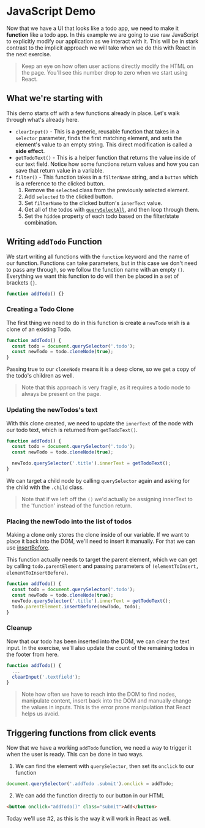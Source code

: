 # JavaScript Demo

Now that we have a UI that looks like a todo app, we need to make it **function** like a todo app. In this example we are going to use raw JavaScript to explicitly modify our application as we interact with it. This will be in stark contrast to the implicit approach we will take when we do this with React in the next exercise.

> Keep an eye on how often user actions directly modify the HTML on the page. You'll see this number drop to zero when we start using React.

## What we're starting with

This demo starts off with a few functions already in place. Let's walk through what's already here.

- `clearInput()` - This is a generic, reusable function that takes in a `selector` parameter, finds the first matching element, and sets the element's value to an empty string. This direct modification is called a **side effect**.
- `getTodoText()` - This is a helper function that returns the value inside of our text field. Notice how some functions return values and how you can save that return value in a variable.
- `filter()` - This function takes in a `filterName` string, and a `button` which is a reference to the clicked button.
  1. Remove the `selected` class from the previously selected element.
  2. Add `selected` to the clicked button.
  3. Set `filterName` to the clicked button's `innerText` value.
  4. Get all of the todos with [`querySelectAll`](https://developer.mozilla.org/en-US/docs/Web/API/Document/querySelectorAll), and then loop through them.
  5. Set the `hidden` property of each todo based on the filter/state combination.

## Writing `addTodo` Function

We start writing all functions with the `function` keyword and the name of our function. Functions can take parameters, but in this case we don't need to pass any through, so we follow the function name with an empty `()`. Everything we want this function to do will then be placed in a set of brackets `{}`.

```js
function addTodo() {}
```

### Creating a Todo Clone

The first thing we need to do in this function is create a `newTodo` wish is a clone of an existing Todo.

```js
function addTodo() {
  const todo = document.querySelector('.todo');
  const newTodo = todo.cloneNode(true);
}
```

Passing true to our `cloneNode` means it is a deep clone, so we get a copy of the todo's children as well.

> Note that this approach is very fragile, as it requires a todo node to always be present on the page.

### Updating the newTodos's text

With this clone created, we need to update the `innerText` of the node with our todo text, which is returned from `getTodoText()`.

```js
function addTodo() {
  const todo = document.querySelector('.todo');
  const newTodo = todo.cloneNode(true);

  newTodo.querySelector('.title').innerText = getTodoText();
}
```

We can target a child node by calling `querySelector` again and asking for the child with the `.child` class.

> Note that if we left off the `()` we'd actually be assigning innerText to the 'function' instead of the function return.

### Placing the newTodo into the list of todos

Making a clone only stores the clone inside of our variable. If we want to place it back into the DOM, we'll need to insert it manually. For that we can use [insertBefore](https://developer.mozilla.org/en-US/docs/Web/API/Node/insertBefore).

This function actually needs to target the parent element, which we can get by calling `todo.parentElement` and passing parameters of `(elementToInsert, elementToInsertBefore)`.

```js
function addTodo() {
  const todo = document.querySelector('.todo');
  const newTodo = todo.cloneNode(true);
  newTodo.querySelector('.title').innerText = getTodoText();
  todo.parentElement.insertBefore(newTodo, todo);
}
```

### Cleanup

Now that our todo has been inserted into the DOM, we can clear the text input. In the exercise, we'll also update the count of the remaining todos in the footer from here.

```js
function addTodo() {
  ...
  clearInput('.textfield');
}
```

> Note how often we have to reach into the DOM to find nodes, manipulate content, insert back into the DOM and manually change the values in inputs. This is the error prone manipulation that React helps us avoid.

## Triggering functions from click events

Now that we have a working `addTodo` function, we need a way to trigger it when the user is ready. This can be done in two ways.

1. We can find the element with `querySelector`, then set its `onclick` to our function

```js
document.querySelector('.addTodo .submit').onclick = addTodo;
```

2. We can add the function directly to our button in our HTML

```html
<button onclick="addTodo()" class="submit">Add</button>
```

Today we'll use #2, as this is the way it will work in React as well.
